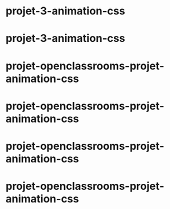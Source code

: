 
# projet-3-animation-css
# projet-3-animation-css
# projet-openclassrooms-projet-animation-css
# projet-openclassrooms-projet-animation-css
# projet-openclassrooms-projet-animation-css
# projet-openclassrooms-projet-animation-css
